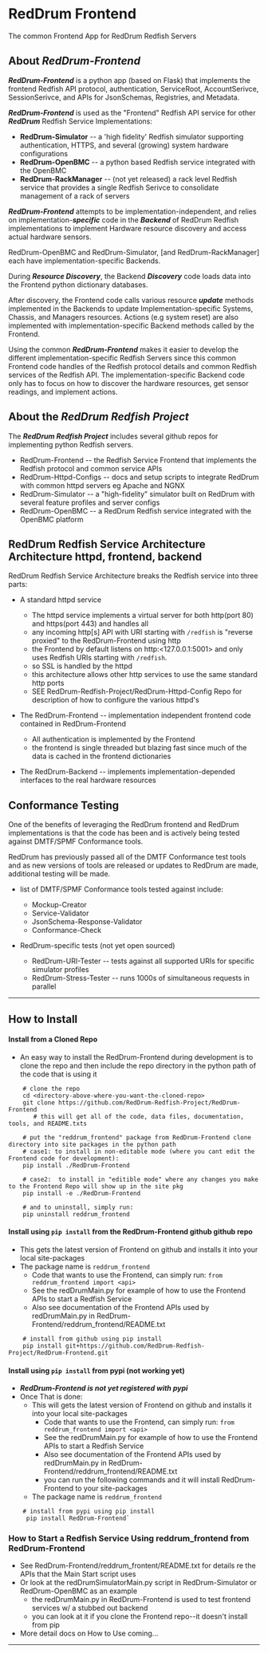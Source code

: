 # RedDrum Frontend  
The common Frontend App for RedDrum Redfish Servers

## About ***RedDrum-Frontend***

***RedDrum-Frontend*** is a python app (based on Flask) that implements the frontend Redfish API protocol, authentication,
ServiceRoot, AccountSerivce, SessionSerivce, and APIs for JsonSchemas, Registries, and Metadata.

***RedDrum-Frontend*** is used as the "Frontend" Redfish API service for other ***RedDrum*** Redfish Service Implementations:
*  **RedDrum-Simulator** -- a 'high fidelity' Redfish simulator supporting authentication, HTTPS, and several (growing) system hardware configurations
*  **RedDrum-OpenBMC** -- a python based Redfish service integrated with the OpenBMC
*  **RedDrum-RackManager** -- (not yet released) a rack level Redfish service that provides a single Redfish Serivce to 
consolidate management of a rack of servers

***RedDrum-Frontend*** attempts to be implementation-independent, and relies on implementation-***specific*** code
in the ***Backend*** of RedDrum Redfish implementations to implement Hardware resource discovery and access actual
hardware sensors.  

RedDrum-OpenBMC and RedDrum-Simulator, [and RedDrum-RackManager]  each have implementation-specific Backends.

During ***Resource Discovery***, the Backend ***Discovery*** code loads data into the Frontend python dictionary databases.

After discovery, the Frontend code calls various resource ***update*** methods implemented in the Backends to update
Implementation-specific Systems, Chassis, and Managers resources.
Actions (e.g system reset) are also implemented with implementation-specific Backend methods called by the Frontend.

Using the common ***RedDrum-Frontend*** makes it easier to develop the different implementation-specific Redfish Servers 
since this common Frontend code handles of the Redfish protocol details and common Redfish services of the Redfish API.
The implementation-specific Backend code only has to focus on how to discover the hardware resources, get sensor readings,
and implement actions.

## About the ***RedDrum Redfish Project***
The ***RedDrum Redfish Project*** includes several github repos for implementing python Redfish servers.
* RedDrum-Frontend  -- the Redfish Service Frontend that implements the Redfish protocol and common service APIs
* RedDrum-Httpd-Configs -- docs and setup scripts to integrate RedDrum with common httpd servers eg Apache and NGNX
* RedDrum-Simulator -- a "high-fidelity" simulator built on RedDrum with several feature profiles and server configs
* RedDrum-OpenBMC -- a RedDrum Redfish service integrated with the OpenBMC platform

## RedDrum Redfish Service Architecture Architecture httpd, frontend, backend
RedDrum Redfish Service Architecture breaks the Redfish service into three parts:
* A standard httpd service 
  * The httpd service implements a virtual server for both http(port 80) and https(port 443) and handles all 
  * any incoming http[s] API with URI starting with `/redfish` is "reverse proxied" to the RedDrum-Frontend using http
  * the Frontend by default listens on http:<127.0.0.1:5001> and only uses Redfish URIs starting with `/redfish`.
  * so SSL is handled by the httpd 
  * this architecture allows other http services to use the same standard http ports
  * SEE RedDrum-Redfish-Project/RedDrum-Httpd-Config  Repo for description of how to configure the various httpd's

* The RedDrum-Frontend -- implementation independent frontend code contained in RedDrum-Frontend
  * All authentication is implemented by the Frontend
  * the frontend is single threaded but blazing fast since much of the data is cached in the frontend dictionaries

* The RedDrum-Backend -- implements implementation-depended interfaces to the real hardware resources

## Conformance Testing
One of the benefits of leveraging the RedDrum frontend and RedDrum implementations is that the code has been and is actively
being tested against DMTF/SPMF Conformance tools.  

RedDrum has previously passed all of the DMTF Conformance test tools and as new versions of tools are released or updates to
RedDrum are made, additional testing will be made. 
* list of DMTF/SPMF Conformance tools tested against include:
  * Mockup-Creator
  * Service-Validator
  * JsonSchema-Response-Validator
  * Conformance-Check

* RedDrum-specific tests (not yet open sourced)
  * RedDrum-URI-Tester -- tests against all supported URIs for specific simulator profiles
  * RedDrum-Stress-Tester -- runs 1000s of simultaneous requests in parallel


---
## How to Install
#### Install from a Cloned Repo
* An easy way to install the RedDrum-Frontend during development is to clone the repo and then include the repo directory in the python path of the code that is using it

```
    # clone the repo
    cd <directory-above-where-you-want-the-cloned-repo>
    git clone https://github.com/RedDrum-Redfish-Project/RedDrum-Frontend  
       # this will get all of the code, data files, documentation, tools, and README.txts

    # put the "reddrum_frontend" package from RedDrum-Frontend clone directory into site packages in the python path
    # case1: to install in non-editable mode (where you cant edit the Frontend code for development):
    pip install ./RedDrum-Frontend

    # case2:  to install in "editible mode" where any changes you make to the Frontend Repo will show up in the site pkg
    pip install -e ./RedDrum-Frontend

    # and to uninstall, simply run:
    pip uninstall reddrum_frontend
```

#### Install using `pip install` from the RedDrum-Frontend github github repo
* This gets the latest version of Frontend on github and installs it into your local site-packages
* The package name is `reddrum_frontend`
  * Code that wants to use the Frontend, can simply run: `from reddrum_frontend import <api>`
  * See the redDrumMain.py for example of how to use the Frontend APIs to start a Redfish Service
  * Also see documentation of the Frontend APIs used by redDrumMain.py in  RedDrum-Frontend/reddrum_frontend/README.txt 

```
    # install from github using pip install
    pip install git+https://github.com/RedDrum-Redfish-Project/RedDrum-Frontend.git

```

#### Install using `pip install` from pypi (not working yet)
* ***RedDrum-Frontend is not yet registered with pypi***
* Once That is done:
  * This will gets the latest version of Frontend on github and installs it into your local site-packages
    * Code that wants to use the Frontend, can simply run: `from reddrum_frontend import <api>`
    * See the redDrumMain.py for example of how to use the Frontend APIs to start a Redfish Service
    * Also see documentation of the Frontend APIs used by redDrumMain.py in  RedDrum-Frontend/reddrum_frontend/README.txt 
    * you can run the following commands and it will install RedDrum-Frontend to your site-packages
  * The package name is `reddrum_frontend`

```
    # install from pypi using pip install
     pip install RedDrum-Frontend` 
```


### How to Start a Redfish Service Using reddrum_frontend from RedDrum-Frontend
* See RedDrum-Frontend/reddrum_frontent/README.txt for details re the APIs that the Main Start script uses
* Or look at the redDrumSimulatorMain.py script in RedDrum-Simulator or RedDrum-OpenBMC as an example
  * the redDrumMain.py in RedDrum-Frontend is used to test frontend services w/ a stubbed out backend
  * you can look at it if you clone the Frontend repo--it doesn't install from pip
* More detail docs on How to Use coming...
---
